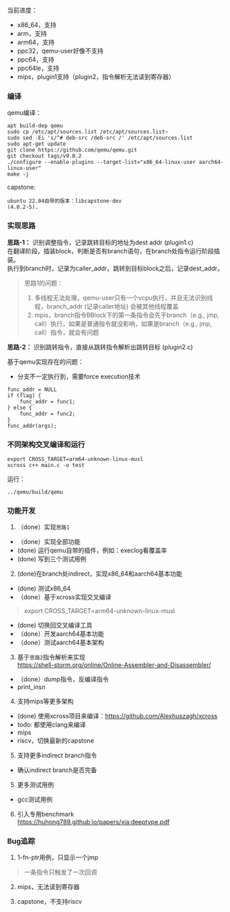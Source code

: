 
当前进度：
- x86_64，支持
- arm，支持
- arm64，支持
- ppc32，qemu-user好像不支持
- ppc64，支持
- ppc64le，支持
- mips，plugin1支持（plugin2，指令解析无法读到寄存器）

### 编译  

qemu编译：
```
apt build-dep qemu
sudo cp /etc/apt/sources.list /etc/apt/sources.list~
sudo sed -Ei 's/^# deb-src /deb-src /' /etc/apt/sources.list
sudo apt-get update
git clone https://github.com/qemu/qemu.git
git checkout tags/v9.0.2 
./configure --enable-plugins --target-list="x86_64-linux-user aarch64-linux-user"
make -j
```

capstone:
```
ubuntu 22.04自带的版本：libcapstone-dev
(4.0.2-5).
```

### 实现思路  
**思路-1：** 识别调整指令，记录跳转目标的地址为dest addr (plugin1.c)  
在翻译阶段，插装block，判断是否有branch语句，在branch处指令运行阶段插装。  
执行到branch时，记录为caller_addr。跳转到目标block之后，记录dest_addr。  
> 思路1的问题：  
> 1. 多线程无法处理，qemu-user只有一个vcpu执行，并且无法识别线程，branch_addr (记录caller地址) 会被其他线程覆盖
> 2. mpis，branch指令BBlock下的第一条指令会先于branch（e.g., jmp, call）执行，如果是普通指令就没影响，如果是branch（e.g., jmp, call）指令，就会有问题


**思路-2：** 识别跳转指令，直接从跳转指令解析出跳转目标 (plugin2.c)  


基于qemu实现存在的问题：  
- 分支不一定执行到，需要force execution技术
```
func_addr = NULL
if (flag) {
	func_addr = func1;
} else {
	func_addr = func2;
}
func_addr(args);
```

### 不同架构交叉编译和运行  

```
export CROSS_TARGET=arm64-unknown-linux-musl
xcross c++ main.c -o test
```

运行：
```
../qemu/build/qemu
```

### 功能开发  

1. （done）实现`思路1`  
- （done）实现全部功能
- (done) 运行qemu自带的插件，例如：execlog看覆盖率
- (done) 写到三个测试用例

2. (done)在branch处indirect，实现x86_64和aarch64基本功能  
- (done) 测试x86_64
- （done）基于xcross实现交叉编译
> export CROSS_TARGET=arm64-unknown-linux-musl
- (done) 切换回交叉编译工具
- （done）开发aarch64基本功能  
- （done）测试aarch64基本架构  


3. 基于`思路2`指令解析来实现  
https://shell-storm.org/online/Online-Assembler-and-Disassembler/
- （done）dump指令，反编译指令
- print_insn


4. 支持mips等更多架构  
- (done) 使用xcross项目来编译：https://github.com/Alexhuszagh/xcross
- todo: 都使用clang来编译
- mips
- riscv，切换最新的capstone


5. 支持更多indirect branch指令  
- 确认indirect branch是否完备  

5. 更多测试用例  
- gcc测试用例  

6. 引入专用benchmark  
https://huhong789.github.io/papers/xia:deeptype.pdf  


### Bug追踪

1. 1-fn-ptr用例，只显示一个jmp  
> 一条指令只触发了一次回调


2. mips，无法读到寄存器

3. capstone，不支持riscv
